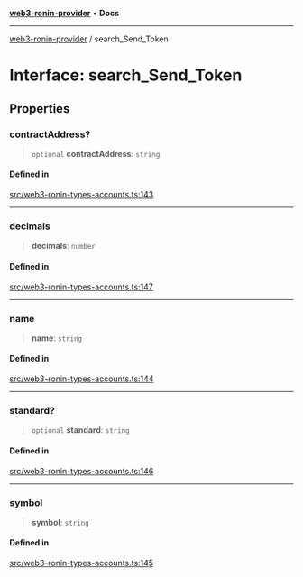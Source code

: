 [**web3-ronin-provider**](../README.md) • **Docs**

***

[web3-ronin-provider](../globals.md) / search\_Send\_Token

# Interface: search\_Send\_Token

## Properties

### contractAddress?

> `optional` **contractAddress**: `string`

#### Defined in

[src/web3-ronin-types-accounts.ts:143](https://github.com/chuacw/web3-ronin-provider/blob/3fc214e27766815592deb24c85c0a23477593bed/src/web3-ronin-types-accounts.ts#L143)

***

### decimals

> **decimals**: `number`

#### Defined in

[src/web3-ronin-types-accounts.ts:147](https://github.com/chuacw/web3-ronin-provider/blob/3fc214e27766815592deb24c85c0a23477593bed/src/web3-ronin-types-accounts.ts#L147)

***

### name

> **name**: `string`

#### Defined in

[src/web3-ronin-types-accounts.ts:144](https://github.com/chuacw/web3-ronin-provider/blob/3fc214e27766815592deb24c85c0a23477593bed/src/web3-ronin-types-accounts.ts#L144)

***

### standard?

> `optional` **standard**: `string`

#### Defined in

[src/web3-ronin-types-accounts.ts:146](https://github.com/chuacw/web3-ronin-provider/blob/3fc214e27766815592deb24c85c0a23477593bed/src/web3-ronin-types-accounts.ts#L146)

***

### symbol

> **symbol**: `string`

#### Defined in

[src/web3-ronin-types-accounts.ts:145](https://github.com/chuacw/web3-ronin-provider/blob/3fc214e27766815592deb24c85c0a23477593bed/src/web3-ronin-types-accounts.ts#L145)
